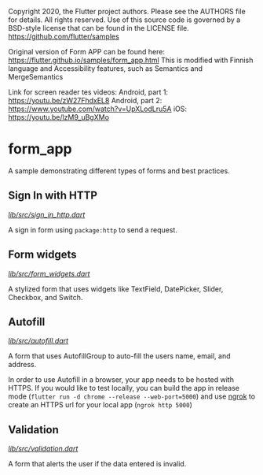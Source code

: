  Copyright 2020, the Flutter project authors. Please see the AUTHORS file
 for details. All rights reserved. Use of this source code is governed by a
 BSD-style license that can be found in the LICENSE file.
 https://github.com/flutter/samples

Original version of Form APP can be found here: https://flutter.github.io/samples/form_app.html
This is modified with Finnish language and Accessibility features, such as Semantics and MergeSemantics

Link for screen reader tes videos:
Android, part 1: https://youtu.be/zW27FhdxEL8
Android, part 2: https://www.youtube.com/watch?v=UpXLodLru5A
iOS: https://youtu.be/lzM9_uBgXMo

# form_app

A sample demonstrating different types of forms and best practices.

## Sign In with HTTP
[*lib/src/sign_in_http.dart*](lib/src/sign_in_http.dart)

A sign in form using `package:http` to send a request.

## Form widgets
[*lib/src/form_widgets.dart*](lib/src/form_widgets.dart)

A stylized form that uses widgets like TextField, DatePicker, Slider, Checkbox,
and Switch.

## Autofill
[*lib/src/autofill.dart*](lib/src/autofill.dart)

A form that uses AutofillGroup to auto-fill the users name, email, and address.

In order to use Autofill in a browser, your app needs to be hosted with HTTPS.
If you would like to test locally, you can build the app in release mode
(`flutter run -d chrome --release --web-port=5000`) and use
[ngrok](https://ngrok.com/) to create an HTTPS url for your local app (`ngrok
http 5000`)

## Validation
[*lib/src/validation.dart*](lib/src/validation.dart)

A form that alerts the user if the data entered is invalid.

